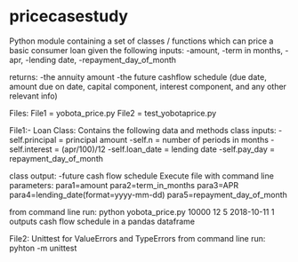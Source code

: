 # pricecasestudy

Python module containing a set of classes / functions which can price a basic consumer loan given the following inputs:
-amount,
-term in months,
-apr,
-lending date,
-repayment_day_of_month

returns:
-the annuity amount
-the future cashflow schedule (due date, amount due on date, capital component, interest component, and any other relevant info)

Files:
File1 = yobota_price.py
File2 = test_yobotaprice.py

File1:-
Loan Class: Contains the following data and methods
class inputs:
-self.principal = principal amount
-self.n = number of periods in months
-self.interest = (apr/100)/12
-self.loan_date = lending date
-self.pay_day = repayment_day_of_month

class output: 
-future cash flow schedule
Execute file with command line parameters: 
  para1=amount para2=term_in_months para3=APR para4=lending_date(format=yyyy-mm-dd) para5=repayment_day_of_month
  
from command line run: 
          python yobota_price.py 10000 12 5 2018-10-11 1
outputs cash flow schedule in a pandas dataframe

File2: Unittest for ValueErrors and TypeErrors
from command line run: 
          pyhton -m unittest
